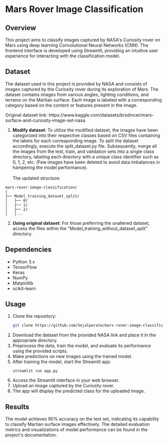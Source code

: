 # Mars Rover Image Classification

## Overview
This project aims to classify images captured by NASA's Curiosity rover on Mars using deep learning Convolutional Neural Networks (CNN). The frontend interface is developed using Streamlit, providing an intuitive user experience for interacting with the classification model.

## Dataset
The dataset used in this project is provided by NASA and consists of images captured by the Curiosity rover during its exploration of Mars. The dataset contains images from various angles, lighting conditions, and terrains on the Martian surface. Each image is labeled with a corresponding category based on the content or features present in the image.
<p>Original dataset link: https://www.kaggle.com/datasets/brsdincer/mars-surface-and-curiosity-image-set-nasa</p>

1. **Modify dataset**: To utilize the modified dataset, the images have been categorized into their respective classes based on CSV files containing the labels for each corresponding image. To split the dataset accordingly, execute the split_dataset.py file. Subsequently, merge all the images from the test, train, and validation sets into a single class directory, labeling each directory with a unique class identifier such as 0, 1, 2, etc. (Few images have been deleted to avoid data imbalances in hampering the model performance).<br><br>
  The updated structure:
  ```
  mars-rover-image-classification/
  |
  ├── Model_training_dataset_split/
  │   ├── 0/
  │   ├── 1/
  │   ├── 2/
  │   │...
  ```

2. **Using original dataset**: For those preferring the unaltered dataset, access the files within the "Model_training_without_dataset_split" directory.

## Dependencies
- Python 3.x
- TensorFlow
- Keras
- NumPy
- Matplotlib
- scikit-learn

## Usage
1. Clone the repository:
   ```bash
   git clone https://github.com/Sejalparate/mars-rover-image-classification.git
   ```
2. Download the dataset from the provided NASA link and place it in the appropriate directory.
3. Preprocess the data, train the model, and evaluate its performance using the provided scripts.
4. Make predictions on new images using the trained model.
5. After training the model, start the Streamlit app:
    ```
    streamlit run app.py
    ```
6. Access the Streamlit interface in your web browser.
7. Upload an image captured by the Curiosity rover.
8. The app will display the predicted class for the uploaded image.

## Results
The model achieves 90% accuracy on the test set, indicating its capability to classify Martian surface images effectively. The detailed evaluation metrics and visualizations of model performance can be found in the project's documentation.
